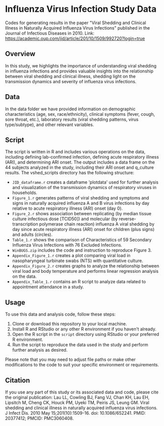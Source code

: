 # Influenza Virus Infection Study Data

Codes for generating results in the paper "Viral Shedding and Clinical Illness in Naturally Acquired Influenza Virus Infections" published in the Journal of Infectious Diseases in 2010. Link: https://academic.oup.com/jid/article/201/10/1509/992720?login=true
## Overview

In this study, we highlights the importance of understanding viral shedding in influenza infections and provides valuable insights into the relationship between viral shedding and clinical illness, shedding light on the transmission dynamics and severity of influenza virus infections.

## Data
In the data folder we have provided information on demographic characteristics (age, sex, race/ethnicity), clinical symptoms (fever, cough, sore throat, etc.), laboratory results (viral shedding patterns, virus type/subtype), and other relevant variables. 
  
## Script

The script is written in R and includes various operations on the data, including defining lab-confirmed infection, defining acute respiratory illness (ARI), and determining ARI onset. The output includes a data frame on the 44 subjects analyzed in the study, including their ARI onset and q_culture results. The vshed_scripts directory has the following structure:

- `JID_dataframe.r` creates a dataframe 'plotdata' used for further analysis and visualization of the transmission dynamics of respiratory viruses in households.
- `Figure_1.r` generates patterns of viral shedding and symptoms and signs in naturally acquired influenza A and B virus infections by day relative to acute respiratory illness (ARI) onset (day 0).
- `Figure_2.r` shows association between replicating (by median tissue culture infectious dose [TCID50]) and molecular (by reverse-transcription polymerase chain reaction) influenza A viral shedding by day since acute respiratory illness (ARI) onset for children (plus signs) and adults (circles).
- `Table_1.r` shows the comparison of Characteristics of 59 Secondary Influenza Virus Infections with 76 Excluded Infections.
- `WinBUGS.zip` includes the code and instruction to reproduce Figure 3.
- `Appendix_Figure_1.r` creates a plot comparing viral load in nasopharyngeal turbinate swabs (NTS) with quantitative culture.
- `Appendix_Figure_2.r` creates graphs to analyze the relationship between viral load and body temperature and performs linear regression analysis on the data.
- `Appendix_Table_1.r` contains an R script to analyze data related to appointment attendance in a study.

## Usage

To use this data and analysis code, follow these steps:

1. Clone or download this repository to your local machine.
2. Install R and RStudio or any other R environment if you haven't already.
3. Open the R script in the `script` directory using RStudio or your preferred R environment.
4. Run the script to reproduce the data used in the study and perform further analysis as desired.

Please note that you may need to adjust file paths or make other modifications to the code to suit your specific environment or requirements.

## Citation

If you use any part of this study or its associated data and code, please cite the original publication: Lau LL, Cowling BJ, Fang VJ, Chan KH, Lau EH, Lipsitch M, Cheng CK, Houck PM, Uyeki TM, Peiris JS, Leung GM. Viral shedding and clinical illness in naturally acquired influenza virus infections. J Infect Dis. 2010 May 15;201(10):1509-16. doi: 10.1086/652241. PMID: 20377412; PMCID: PMC3060408.

